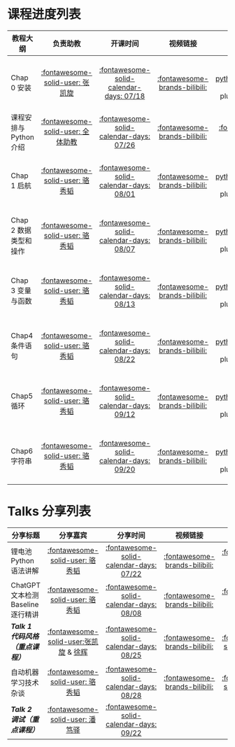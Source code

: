# 课程进度列表

| 教程大纲               |                                                  负责助教                                                  |                                            开课时间                                            |                                  视频链接                                  |                                                                                                                                   课件链接                                                                                                                                   |                                              任务地址                                              |
| ---------------------- | :--------------------------------------------------------------------------------------------------------: | :--------------------------------------------------------------------------------------------: | :------------------------------------------------------------------------: | :---------------------------------------------------------------------------------------------------------------------------------------------------------------------------------------------------------------------------------------------------------------------------: | :------------------------------------------------------------------------------------------------: |
| Chap 0 安装            |                         [:fontawesome-solid-user: 张凯旋](https://github.com/zarjun)                         | [:fontawesome-solid-calendar-days: 07/18](https://wannianrili.bmcx.com/2023-07-18__wannianrili/) | [:fontawesome-brands-bilibili:](https://www.bilibili.com/video/BV1BV4y147i4) |       [:fontawesome-brands-python:](https://nbviewer.org/github/datawhalechina/learn-python-the-smart-way-v2/blob/main/slides/chapter_0-Installation.ipynb) :fontawesome-solid-plus: [:fontawesome-solid-cloud:](https://aistudio.baidu.com/aistudio/projectdetail/6614214)       |                                  :fontawesome-solid-circle-xmark:                                  |
| 课程安排与Python介绍   | [:fontawesome-solid-user: 全体助教](https://datawhalechina.github.io/learn-python-the-smart-way-v2/Team/team) | [:fontawesome-solid-calendar-days: 07/26](https://wannianrili.bmcx.com/2023-07-26__wannianrili/) | [:fontawesome-brands-bilibili:](https://www.bilibili.com/video/BV1x44y1w76d) |                                                                                                       [:fontawesome-solid-file-pdf:](../pdf/聪明办法学Python课程安排.pdf)                                                                                                       |                                  :fontawesome-solid-circle-xmark:                                  |
| Chap 1 启航            |                         [:fontawesome-solid-user: 骆秀韬](https://github.com/anine09)                         | [:fontawesome-solid-calendar-days: 08/01](https://wannianrili.bmcx.com/2023-08-01__wannianrili/) | [:fontawesome-brands-bilibili:](https://www.bilibili.com/video/BV1bh4y1w7Co) |     [:fontawesome-brands-python:](https://nbviewer.org/github/datawhalechina/learn-python-the-smart-way-v2/blob/main/slides/chapter_1-Getting_Started.ipynb) :fontawesome-solid-plus: [:fontawesome-solid-cloud:](https://aistudio.baidu.com/aistudio/projectdetail/6614238)     | [:fontawesome-solid-laptop-code:](https://hydro.ac/d/datawhale_p2s/homework/64251a5a81e8c152e1c0f86a) |
| Chap 2 数据类型和操作 |                         [:fontawesome-solid-user: 骆秀韬](https://github.com/anine09)                         | [:fontawesome-solid-calendar-days: 08/07](https://wannianrili.bmcx.com/2023-08-07__wannianrili/) | [:fontawesome-brands-bilibili:](https://www.bilibili.com/video/BV1Ju4y1B73m) | [:fontawesome-brands-python:](https://nbviewer.org/github/datawhalechina/learn-python-the-smart-way-v2/blob/main/slides/chapter_2-Data_Types_and_Operators.ipynb) :fontawesome-solid-plus: [:fontawesome-solid-cloud:](https://aistudio.baidu.com/aistudio/projectdetail/6621061) | [:fontawesome-solid-laptop-code:](https://hydro.ac/d/datawhale_p2s/homework/64251afb81e8c152e1c0f921) |
| Chap 3 变量与函数      |                         [:fontawesome-solid-user: 骆秀韬](https://github.com/anine09)                         | [:fontawesome-solid-calendar-days: 08/13](https://wannianrili.bmcx.com/2023-08-13__wannianrili/) | [:fontawesome-brands-bilibili:](https://www.bilibili.com/video/BV1Ju4y1B73m) |      [:fontawesome-brands-python:](https://nbviewer.org/github/datawhalechina/learn-python-the-smart-way-v2/blob/main/slides/chapter_3-Variables_and_Functions.ipynb) :fontawesome-solid-plus: [:fontawesome-solid-cloud:](https://aistudio.baidu.com/projectdetail/6750950)      | [:fontawesome-solid-laptop-code:](https://hydro.ac/d/datawhale_p2s/homework/642a601cfeeeeb99c66fd60f) |
| Chap4 条件语句         |                         [:fontawesome-solid-user: 骆秀韬](https://github.com/anine09)                         | [:fontawesome-solid-calendar-days: 08/22](https://wannianrili.bmcx.com/2023-08-22__wannianrili/) | [:fontawesome-brands-bilibili:](https://www.bilibili.com/video/BV1br4y1R7P1) |           [:fontawesome-brands-python:](https://nbviewer.org/github/datawhalechina/learn-python-the-smart-way-v2/blob/main/slides/chapter_4-Conditionals.ipynb) :fontawesome-solid-plus: [:fontawesome-solid-cloud:](https://aistudio.baidu.com/projectdetail/6757086)           | [:fontawesome-solid-laptop-code:](https://hydro.ac/d/datawhale_p2s/homework/6434025d231bd2ef6708fb78) |
| Chap5 循环             |                         [:fontawesome-solid-user: 骆秀韬](https://github.com/anine09)                         | [:fontawesome-solid-calendar-days: 09/12](https://wannianrili.bmcx.com/2023-09-12__wannianrili/) | [:fontawesome-brands-bilibili:](https://www.bilibili.com/video/BV1AN411W7DB) |               [:fontawesome-brands-python:](https://nbviewer.org/github/datawhalechina/learn-python-the-smart-way-v2/blob/main/slides/chapter_5-Loop.ipynb) :fontawesome-solid-plus: [:fontawesome-solid-cloud:](https://aistudio.baidu.com/projectdetail/6757117)               | [:fontawesome-solid-laptop-code:](https://hydro.ac/d/datawhale_p2s/homework/6462d7fa01057ac9dc5be8a5) |
| Chap6 字符串           |                         [:fontawesome-solid-user: 骆秀韬](https://github.com/anine09)                         | [:fontawesome-solid-calendar-days: 09/20](https://wannianrili.bmcx.com/2023-09-20__wannianrili/) | [:fontawesome-brands-bilibili:](https://www.bilibili.com/video/BV17z4y1L7KS/) |              [:fontawesome-brands-python:](https://nbviewer.org/github/datawhalechina/learn-python-the-smart-way-v2/blob/main/slides/chapter_6-Strings.ipynb) :fontawesome-solid-plus: [:fontawesome-solid-cloud:](https://aistudio.baidu.com/projectdetail/6757133)              | [:fontawesome-solid-laptop-code:](https://hydro.ac/d/datawhale_p2s/homework/64355bd1231bd2ef670b6b31) |

# Talks 分享列表

| 分享标题                                  |                                                 分享嘉宾                                                 |                                           分享时间                                           |                                  视频链接                                  |                                                                                         课件链接                                                                                         |                                    海报详情                                    |
| ----------------------------------------- | :-------------------------------------------------------------------------------------------------------: | :-------------------------------------------------------------------------------------------: | :------------------------------------------------------------------------: | :--------------------------------------------------------------------------------------------------------------------------------------------------------------------------------------: | :----------------------------------------------------------------------------: |
| 锂电池Python语法讲解                      |                        [:fontawesome-solid-user: 骆秀韬](https://github.com/anine09)                        | [:fontawesome-solid-calendar-days: 07/22](https://wannianrili.bmcx.com/2023-07-22__wannianrili/) | [:fontawesome-brands-bilibili:](https://www.bilibili.com/video/BV18z4y1t7tV) |         [:fontawesome-brands-python:](https://nbviewer.org/github/datawhalechina/learn-python-the-smart-way-v2/blob/main/talks/锂电池Python语法全解析/锂电池Python语法全解析.ipynb)         |      [:fontawesome-solid-image:](../images/poster/锂电池Python语法讲解.jpg)      |
| ChatGPT文本检测Baseline逐行精讲           |                        [:fontawesome-solid-user: 骆秀韬](https://github.com/anine09)                        | [:fontawesome-solid-calendar-days: 08/08](https://wannianrili.bmcx.com/2023-08-08__wannianrili/) | [:fontawesome-brands-bilibili:](https://www.bilibili.com/video/BV1cr4y1Z7qH/) | [:fontawesome-brands-python:](https://nbviewer.org/github/datawhalechina/learn-python-the-smart-way-v2/blob/main/talks/ChatGPT文本检测/AI夏令营第二期NLP赛道深度学习Baseline逐行精讲.ipynb) | [:fontawesome-solid-image:](../images/poster/ChatGPT文本检测Baseline逐行精讲.jpg) |
| ***Talk 1 代码风格（重点课程）*** | [:fontawesome-solid-user:][P2S_Team][张凯旋](https://github.com/zarjun) & [徐辉](https://github.com/Naomi-yoga) | [:fontawesome-solid-calendar-days: 08/25](https://wannianrili.bmcx.com/2023-08-25__wannianrili/) | [:fontawesome-brands-bilibili:](https://www.bilibili.com/video/BV1Nm4y1T7vi) |                                                                 [:fontawesome-solid-file-pdf:](../pdf/Talk_1_代码风格.pdf)                                                                 |       [:fontawesome-solid-image:](../images/poster/Talk_1_代码风格海报.png)       |
| 自动机器学习技术杂谈                      |                        [:fontawesome-solid-user: 骆秀韬](https://github.com/anine09)                        | [:fontawesome-solid-calendar-days: 08/28](https://wannianrili.bmcx.com/2023-08-28__wannianrili/) | [:fontawesome-brands-bilibili:](https://www.bilibili.com/video/BV1qu4y1D7MJ) |                                                               [:fontawesome-solid-file-pdf:](../pdf/自动机器学习技术杂谈.pdf)                                                               |      [:fontawesome-solid-image:](../images/poster/自动机器学习技术杂谈.jpg)      |
| ***Talk 2 调试（重点课程）***     |                        [:fontawesome-solid-user: 潘笃驿](https://github.com/limafang)                        | [:fontawesome-solid-calendar-days: 09/22](https://wannianrili.bmcx.com/2023-09-22__wannianrili/) |                                                                            |                                                                                                                                                                                          |                                                                                |

[P2S_Team]: ../Team/team.md
